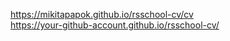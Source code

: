 https://mikitapapok.github.io/rsschool-cv/cv<br>
https://your-github-account.github.io/rsschool-cv/
